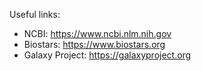 Useful links:
- NCBI: https://www.ncbi.nlm.nih.gov
- Biostars: https://www.biostars.org
- Galaxy Project: https://galaxyproject.org
